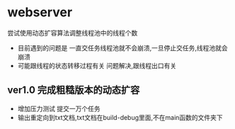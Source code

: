 # webserver
尝试使用动态扩容算法调整线程池中的线程个数

* 目前遇到的问题是 一直交任务线程池就不会崩溃,一旦停止交任务,线程池就会崩溃
* 可能跟线程的状态转移过程有关
问题解决,跟线程出口有关

## ver1.0 完成粗糙版本的动态扩容
* 增加压力测试 提交一万个任务
* 输出重定向到txt文档,txt文档在build-debug里面,不在main函数的文件夹下

